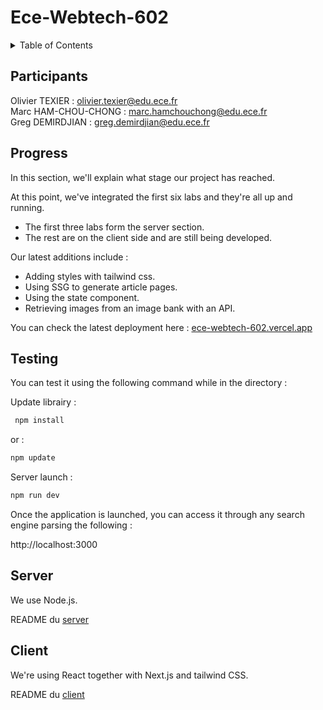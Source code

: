 # Ece-Webtech-602

<details>
  <summary>Table of Contents</summary>
  <ol>
    <li>
      <a href="#participants">Participants</a>
    </li>
    <li>
        <a href="#progress">Progress</a>
    </li>
    <li>
        <a href="#testing">Testing</a>
    </li>
    <li>
      <a href="#server">Server</a>
    </li>
    <li>
        <a href="#client">Client</a>
    </li>
  </ol>
</details>


## Participants 

Olivier TEXIER : olivier.texier@edu.ece.fr  
Marc HAM-CHOU-CHONG : marc.hamchouchong@edu.ece.fr  
Greg DEMIRDJIAN : greg.demirdjian@edu.ece.fr


## Progress

In this section, we'll explain what stage our project has reached.  
  
At this point, we've integrated the first six labs and they're all up and running.
  - The first three labs form the server section. 
  - The rest are on the client side and are still being developed.

Our latest additions include : 
- Adding styles with tailwind css.
- Using SSG to generate article pages.
- Using the state component.
- Retrieving images from an image bank with an API.  

You can check the latest deployment here : [ece-webtech-602.vercel.app](https://ece-webtech-602.vercel.app)


## Testing 

You can test it using the following command while in the directory :

Update librairy : 
```bash
 npm install 
```
or : 
```bash
npm update 
 ```

Server launch :
```bash
npm run dev  
 ```

Once the application is launched, you can access it through any search engine parsing the following :

http://localhost:3000


## Server 

We use Node.js.

README du [server](server/README.md)  

## Client 

We're using React together with Next.js and tailwind CSS.

README du [client](client/README.md)  
